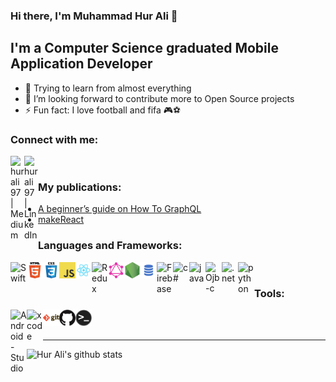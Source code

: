 ### Hi there, I'm Muhammad Hur Ali 👋

## I'm a Computer Science graduated Mobile Application Developer

- 🌱 Trying to learn from almost everything
- 👯 I’m looking forward to contribute more to Open Source projects 
- ⚡ Fun fact: I love football and fifa 🎮️⚽️

### Connect with me:

[<img align="left" alt="hurali97 | Medium" width="22px" src="https://cdn.jsdelivr.net/npm/simple-icons@3.4.1/icons/medium.svg" />][medium]
[<img align="left" alt="hurali97 | LinkedIn" width="22px" src="https://cdn.jsdelivr.net/npm/simple-icons@v3/icons/linkedin.svg" />][linkedin]


<br />

### My publications:
- [A beginner’s guide on How To GraphQL](https://medium.com/@hurali/graphql-a-beginners-guide-on-how-to-graphql-6d4dc53a2c16)
- [makeReact](https://pypi.org/project/makeReact/)



### Languages and Frameworks:

<img align="left" alt="Swift" width="26px" src="https://pngimage.net/wp-content/uploads/2018/06/swift-logo-png-8.png" />
<img align="left" alt="HTML5" width="26px" src="https://raw.githubusercontent.com/github/explore/80688e429a7d4ef2fca1e82350fe8e3517d3494d/topics/html/html.png" />
<img align="left" alt="CSS3" width="26px" src="https://raw.githubusercontent.com/github/explore/80688e429a7d4ef2fca1e82350fe8e3517d3494d/topics/css/css.png" />
<img align="left" alt="JavaScript" width="26px" src="https://raw.githubusercontent.com/github/explore/80688e429a7d4ef2fca1e82350fe8e3517d3494d/topics/javascript/javascript.png" />
<img align="left" alt="React" width="26px" src="https://raw.githubusercontent.com/github/explore/80688e429a7d4ef2fca1e82350fe8e3517d3494d/topics/react/react.png" />
<img align="left" alt="Redux" width="26px" src="https://img2.pngio.com/redux-react-npm-state-management-png-573x572px-redux-area-redux-png-290_290.jpg" />
<img align="left" alt="GraphQL" width="26px" src="https://raw.githubusercontent.com/github/explore/80688e429a7d4ef2fca1e82350fe8e3517d3494d/topics/graphql/graphql.png" />
<img align="left" alt="Node.js" width="26px" src="https://raw.githubusercontent.com/github/explore/80688e429a7d4ef2fca1e82350fe8e3517d3494d/topics/nodejs/nodejs.png" />
<img align="left" alt="SQL" width="26px" src="https://raw.githubusercontent.com/github/explore/80688e429a7d4ef2fca1e82350fe8e3517d3494d/topics/sql/sql.png" />
<img align="left" alt="Firebase" width="26px" src="https://icon2.cleanpng.com/20180417/irq/kisspng-firebase-cloud-messaging-computer-icons-google-clo-github-5ad5d3cde70706.9853526815239628299463.jpg" />
<img align="left" alt="c#" width="26px" src="https://w0.pngwave.com/png/328/221/c-programming-language-logo-microsoft-visual-studio-net-framework-javascript-icon-png-clip-art.png" />
<img align="left" alt="java" width="26px" src="https://f0.pngfuel.com/png/405/878/java-logo-png-clip-art-thumbnail.png" />
<img align="left" alt="Ojb-c" width="26px" src="https://achievement-images.teamtreehouse.com/iOS_Objective_C.png" />
<img align="left" alt=".net" width="26px" src="https://w0.pngwave.com/png/385/581/brand-logo-microsoft-net-and-sap-microsoft-lumia-paperback-framework-icon-png-clip-art.png" />
<img align="left" alt="python" width="26px" src="https://i1.pngguru.com/preview/811/233/271/alternative-python-icons-and-folder-icon-python-3-png-clipart.jpg" />

<br />

### Tools:

<img align="left" alt="Android-Studio" width="26px" src="https://b1.pngbarn.com/png/736/783/macos-app-icons-android-studio-png-clip-art.png" />
<img align="left" alt="xcode" width="26px" src="https://w0.pngwave.com/png/978/517/xcode-macos-apple-app-store-apple-png-clip-art.png" />
<img align="left" alt="Git" width="26px" src="https://raw.githubusercontent.com/github/explore/80688e429a7d4ef2fca1e82350fe8e3517d3494d/topics/git/git.png" />
<img align="left" alt="GitHub" width="26px" src="https://raw.githubusercontent.com/github/explore/78df643247d429f6cc873026c0622819ad797942/topics/github/github.png" />
<img align="left" alt="terminal" width="26px" src="https://raw.githubusercontent.com/github/explore/80688e429a7d4ef2fca1e82350fe8e3517d3494d/topics/terminal/terminal.png" />


<br />
<br />
 
---

![Hur Ali's github stats](https://github-readme-stats.vercel.app/api?username=hurali97&hide=stars&count_private=true&show_icons=true)
 
[medium]: https://medium.com/@hurali 
[linkedin]: https://www.linkedin.com/in/muhammad-hur-ali-3b0821151
